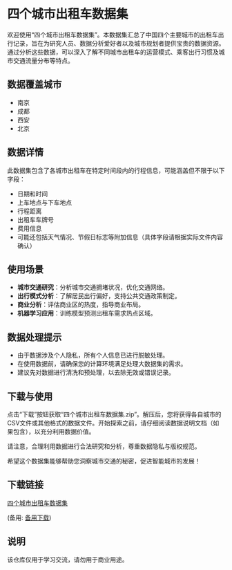 # 四个城市出租车数据集

欢迎使用“四个城市出租车数据集”。本数据集汇总了中国四个主要城市的出租车出行记录，旨在为研究人员、数据分析爱好者以及城市规划者提供宝贵的数据资源。通过分析这些数据，可以深入了解不同城市出租车的运营模式、乘客出行习惯及城市交通流量分布等特点。

## 数据覆盖城市
- 南京
- 成都
- 西安
- 北京

## 数据详情
此数据集包含了各城市出租车在特定时间段内的行程信息，可能涵盖但不限于以下字段：
- 日期和时间
- 上车地点与下车地点
- 行程距离
- 出租车车牌号
- 费用信息
- 可能还包括天气情况、节假日标志等附加信息（具体字段请根据实际文件内容确认）

## 使用场景
- **城市交通研究**：分析城市交通拥堵状况，优化交通网络。
- **出行模式分析**：了解居民出行偏好，支持公共交通政策制定。
- **商业分析**：评估商业区的热度，指导商业布局。
- **机器学习应用**：训练模型预测出租车需求热点区域。

## 数据处理提示
- 由于数据涉及个人隐私，所有个人信息已进行脱敏处理。
- 在使用数据前，请确保您的计算环境满足处理大数据集的需求。
- 建议先对数据进行清洗和预处理，以去除无效或错误记录。

## 下载与使用
点击“下载”按钮获取“四个城市出租车数据集.zip”。解压后，您将获得各自城市的CSV文件或其他格式的数据文件。开始探索之前，请仔细阅读数据说明文档（如果包含），以充分利用数据价值。

请注意，合理利用数据进行合法研究和分析，尊重数据隐私与版权规范。

希望这个数据集能够帮助您洞察城市交通的秘密，促进智能城市的发展！

## 下载链接
[四个城市出租车数据集](https://pan.quark.cn/s/c033fe374898) 

(备用: [备用下载](https://pan.baidu.com/s/1dLY9rMo8IUc-nVp8p2pQoQ?pwd=1234))

## 说明

该仓库仅用于学习交流，请勿用于商业用途。
